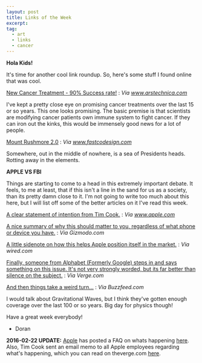 ```yaml
---
layout: post
title: Links of the Week
excerpt:
tag:
  - art
  - links
  - cancer
---
```


**Hola Kids!**

It's time for another cool link roundup. So, here's some stuff I found online that was cool.

[New Cancer Treatment - 90% Success rate!](http://arstechnica.com/science/2016/02/treatment-saved-90-of-terminal-cancer-patients-but-it-has-scary-side-effects/) : *Via www.arstechnica.com*

I've kept a pretty close eye on promising cancer treatments over the last 15 or so years. This one looks promising. The basic premise is that scientists are modifying cancer patients own immune system to fight cancer. If they can iron out the kinks, this would be immensely good news for a lot of people.


[Mount Rushmore 2.0](http://www.fastcodesign.com/3056811/exposure/the-failed-plan-to-give-every-president-their-own-mount-rushmore-head/10) : *Via www.fastcodesign.com*

Somewhere, out in the middle of nowhere, is a sea of Presidents heads. Rotting away in the elements.

**APPLE VS FBI**

Things are starting to come to a head in this extremely important debate. It feels, to me at least, that if this isn't a line in the sand for us as a society, than its pretty damn close to it. I'm not going to write too much about this here, but I will list off some of the better articles on it I've read this week.

[A clear statement of intention from Tim Cook.](http://www.apple.com/customer-letter/) : *Via www.apple.com*

[A nice summary of why this should matter to you, regardless of what phone or device you have.](http://gizmodo.com/why-you-should-care-about-apple-s-fight-with-the-fbi-1759639200) : *Via Gizmodo.com*

[A little sidenote on how this helps Apple position itself in the market.](http://www.wired.com/2016/02/apples-noble-stand-against-the-fbi-is-also-great-business/) : *Via wired.com*

[Finally, someone from Alphabet (Formerly Google) steps in and says something on this issue. It's not very strongly worded, but its far better than silence on the subject.](http://www.theverge.com/2016/2/17/11040266/google-ceo-sundar-pichai-sides-with-apple-encryption) : *Via Verge.com*

[And then things take a weird turn…](http://www.buzzfeed.com/johnpaczkowski/apple-terrorists-appleid-passcode-changed-in-government-cust#.slK6XGlmx) : *Via Buzzfeed.com*

I would talk about Gravitational Waves, but I think they've gotten enough coverage over the last 100 or so years. Big day for physics though!

Have a great week everybody!

- Doran

**2016-02-22 UPDATE:** [Apple](www.apple.com) has posted a FAQ on whats happening [here](http://www.apple.com/customer-letter/answers/). Also, Tim Cook sent an email memo to all Apple employees regarding what's happening, which you can read on theverge.com [here](http://www.theverge.com/2016/2/22/11092028/apple-tim-cook-fbi-encryption-internal-memo). 

